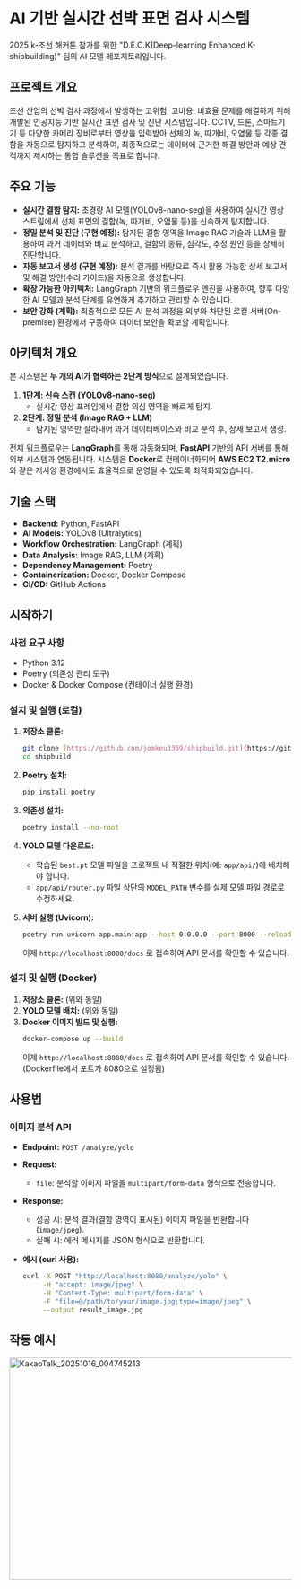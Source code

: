 # AI 기반 실시간 선박 표면 검사 시스템
2025 k-조선 해커톤 참가를 위한 "D.E.C.K(Deep-learning Enhanced K-shipbuilding)" 팀의 AI 모델 레포지토리입니다.

## 프로젝트 개요
조선 산업의 선박 검사 과정에서 발생하는 고위험, 고비용, 비효율 문제를 해결하기 위해 개발된 인공지능 기반 실시간 표면 검사 및 진단 시스템입니다. 
CCTV, 드론, 스마트기기 등 다양한 카메라 장비로부터 영상을 입력받아 선체의 녹, 따개비, 오염물 등 각종 결함을 자동으로 탐지하고 분석하여, 최종적으로는 데이터에 근거한 해결 방안과 예상 견적까지 제시하는 통합 솔루션을 목표로 합니다.

## 주요 기능

* **실시간 결함 탐지:** 초경량 AI 모델(YOLOv8-nano-seg)을 사용하여 실시간 영상 스트림에서 선체 표면의 결함(녹, 따개비, 오염물 등)을 신속하게 탐지합니다.
* **정밀 분석 및 진단 (구현 예정):** 탐지된 결함 영역을 Image RAG 기술과 LLM을 활용하여 과거 데이터와 비교 분석하고, 결함의 종류, 심각도, 추정 원인 등을 상세히 진단합니다.
* **자동 보고서 생성 (구현 예정):** 분석 결과를 바탕으로 즉시 활용 가능한 상세 보고서 및 해결 방안(수리 가이드)을 자동으로 생성합니다.
* **확장 가능한 아키텍처:** LangGraph 기반의 워크플로우 엔진을 사용하여, 향후 다양한 AI 모델과 분석 단계를 유연하게 추가하고 관리할 수 있습니다.
* **보안 강화 (계획):** 최종적으로 모든 AI 분석 과정을 외부와 차단된 로컬 서버(On-premise) 환경에서 구동하여 데이터 보안을 확보할 계획입니다.

## 아키텍처 개요
본 시스템은 **두 개의 AI가 협력하는 2단계 방식**으로 설계되었습니다.

1.  **1단계: 신속 스캔 (YOLOv8-nano-seg)**
    * 실시간 영상 프레임에서 결함 의심 영역을 빠르게 탐지.
2.  **2단계: 정밀 분석 (Image RAG + LLM)**
    * 탐지된 영역만 잘라내어 과거 데이터베이스와 비교 분석 후, 상세 보고서 생성.

전체 워크플로우는 **LangGraph**를 통해 자동화되며, **FastAPI** 기반의 API 서버를 통해 외부 시스템과 연동됩니다. 시스템은 **Docker**로 컨테이너화되어 **AWS EC2 T2.micro**와 같은 저사양 환경에서도 효율적으로 운영될 수 있도록 최적화되었습니다.

## 기술 스택

* **Backend:** Python, FastAPI
* **AI Models:** YOLOv8 (Ultralytics)
* **Workflow Orchestration:** LangGraph (계획)
* **Data Analysis:** Image RAG, LLM (계획)
* **Dependency Management:** Poetry
* **Containerization:** Docker, Docker Compose
* **CI/CD:** GitHub Actions
  
## 시작하기

### 사전 요구 사항

* Python 3.12
* Poetry (의존성 관리 도구)
* Docker & Docker Compose (컨테이너 실행 환경)

### 설치 및 실행 (로컬)

1.  **저장소 클론:**
    ```bash
    git clone [https://github.com/jomkeu3369/shipbuild.git](https://github.com/jomkeu3369/shipbuild.git)
    cd shipbuild
    ```

2.  **Poetry 설치:**
    ```bash
    pip install poetry
    ```

3.  **의존성 설치:**
    ```bash
    poetry install --no-root
    ```

4.  **YOLO 모델 다운로드:**
    * 학습된 `best.pt` 모델 파일을 프로젝트 내 적절한 위치(예: `app/api/`)에 배치해야 합니다.
    * `app/api/router.py` 파일 상단의 `MODEL_PATH` 변수를 실제 모델 파일 경로로 수정하세요.

5.  **서버 실행 (Uvicorn):**
    ```bash
    poetry run uvicorn app.main:app --host 0.0.0.0 --port 8000 --reload
    ```
    이제 `http://localhost:8000/docs` 로 접속하여 API 문서를 확인할 수 있습니다.

### 설치 및 실행 (Docker)

1.  **저장소 클론:** (위와 동일)
2.  **YOLO 모델 배치:** (위와 동일)
3.  **Docker 이미지 빌드 및 실행:**
    ```bash
    docker-compose up --build
    ```
    이제 `http://localhost:8080/docs` 로 접속하여 API 문서를 확인할 수 있습니다. (Dockerfile에서 포트가 8080으로 설정됨)

## 사용법

### 이미지 분석 API

* **Endpoint:** `POST /analyze/yolo`
* **Request:**
    * `file`: 분석할 이미지 파일을 `multipart/form-data` 형식으로 전송합니다.
* **Response:**
    * 성공 시: 분석 결과(결함 영역이 표시된) 이미지 파일을 반환합니다 (`image/jpeg`).
    * 실패 시: 에러 메시지를 JSON 형식으로 반환합니다.

* **예시 (curl 사용):**
    ```bash
    curl -X POST "http://localhost:8080/analyze/yolo" \
         -H "accept: image/jpeg" \
         -H "Content-Type: multipart/form-data" \
         -F "file=@/path/to/your/image.jpg;type=image/jpeg" \
         --output result_image.jpg
    ```
    
## 작동 예시
<img width="708" height="396" alt="KakaoTalk_20251016_004745213" src="https://github.com/user-attachments/assets/df352b94-d8c8-49a0-b123-2eb286243be9" />
